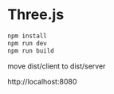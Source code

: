 # Three.js 

```bash
npm install
npm run dev
npm run build
```
move dist/client to dist/server

http://localhost:8080